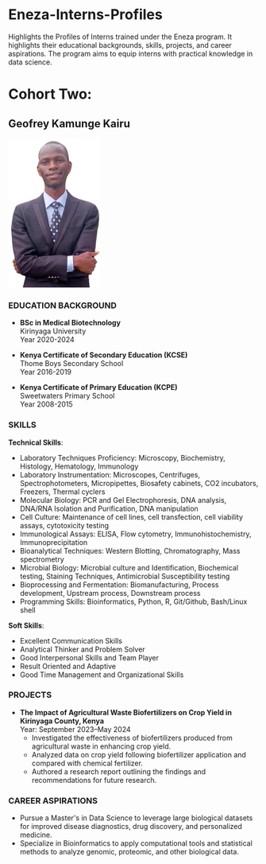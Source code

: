 # Eneza-Interns-Profiles

Highlights the Profiles of Interns trained under the Eneza program. It highlights their educational backgrounds, skills, projects, and career aspirations. The program aims to equip interns with practical knowledge in data science.

# Cohort Two:

## Geofrey Kamunge Kairu

![Geofrey Kamunge Kairu](images/Geofrey_Profile_pic.png)

### EDUCATION BACKGROUND
- **BSc in Medical Biotechnology**  
  Kirinyaga University  
  Year 2020-2024

- **Kenya Certificate of Secondary Education (KCSE)**  
  Thome Boys Secondary School  
  Year 2016-2019

- **Kenya Certificate of Primary Education (KCPE)**  
  Sweetwaters Primary School  
  Year 2008-2015

### SKILLS

**Technical Skills**:
- Laboratory Techniques Proficiency: Microscopy, Biochemistry, Histology, Hematology, Immunology
- Laboratory Instrumentation: Microscopes, Centrifuges, Spectrophotometers, Micropipettes, Biosafety cabinets, CO2 incubators, Freezers, Thermal cyclers
- Molecular Biology: PCR and Gel Electrophoresis, DNA analysis, DNA/RNA Isolation and Purification, DNA manipulation
- Cell Culture: Maintenance of cell lines, cell transfection, cell viability assays, cytotoxicity testing
- Immunological Assays: ELISA, Flow cytometry, Immunohistochemistry, Immunoprecipitation
- Bioanalytical Techniques: Western Blotting, Chromatography, Mass spectrometry
- Microbial Biology: Microbial culture and Identification, Biochemical testing, Staining Techniques, Antimicrobial Susceptibility testing
- Bioprocessing and Fermentation: Biomanufacturing, Process development, Upstream process, Downstream process
- Programming Skills: Bioinformatics, Python, R, Git/Github, Bash/Linux shell

**Soft Skills**:
- Excellent Communication Skills
- Analytical Thinker and Problem Solver
- Good Interpersonal Skills and Team Player
- Result Oriented and Adaptive
- Good Time Management and Organizational Skills

### PROJECTS
- **The Impact of Agricultural Waste Biofertilizers on Crop Yield in Kirinyaga County, Kenya**  
  Year: September 2023–May 2024  
  - Investigated the effectiveness of biofertilizers produced from agricultural waste in enhancing crop yield.
  - Analyzed data on crop yield following biofertilizer application and compared with chemical fertilizer.
  - Authored a research report outlining the findings and recommendations for future research.

### CAREER ASPIRATIONS
- Pursue a Master's in Data Science to leverage large biological datasets for improved disease diagnostics, drug discovery, and personalized medicine.
- Specialize in Bioinformatics to apply computational tools and statistical methods to analyze genomic, proteomic, and other biological data.

